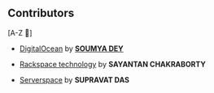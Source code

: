 ## Contributors 

[A-Z 🔽]

- [DigitalOcean](https://github.com/CS-dept-Vivekananda-Centenary-College/Cloud-Computing-Presentations-on-CSPs/blob/main/DigitalOcean%5BSoumya_Dey%5D.pdf) by [**SOUMYA DEY**](https://github.com/Soumya-Dey)

- [Rackspace technology](https://github.com/CS-dept-Vivekananda-Centenary-College/Cloud-Computing-Presentations-on-CSPs/blob/main/Rackspace_technology%5BSayantan_Chakraborty%5D.pdf) by **SAYANTAN CHAKRABORTY**

- [Serverspace](https://github.com/CS-dept-Vivekananda-Centenary-College/Cloud-Computing-Presentations-on-CSPs/blob/main/Serverspace%5BSupravat_Das%5D.pdf) by **SUPRAVAT DAS**
